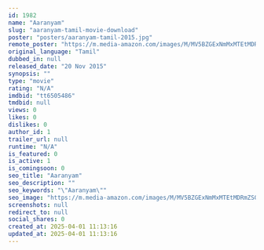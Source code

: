 ```yaml
---
id: 1982
name: "Aaranyam"
slug: "aaranyam-tamil-movie-download"
poster: "posters/aaranyam-tamil-2015.jpg"
remote_poster: "https://m.media-amazon.com/images/M/MV5BZGExNmMxMTEtMDRmZS00NjhkLTk5MmItMjA4MDVhNTM1Mzg0L2ltYWdlXkEyXkFqcGdeQXVyNjM2MjA4OTU@._V1_SX300.jpg"
original_language: "Tamil"
dubbed_in: null
released_date: "20 Nov 2015"
synopsis: ""
type: "movie"
rating: "N/A"
imdbid: "tt6505486"
tmdbid: null
views: 0
likes: 0
dislikes: 0
author_id: 1
trailer_url: null
runtime: "N/A"
is_featured: 0
is_active: 1
is_comingsoon: 0
seo_title: "Aaranyam"
seo_description: ""
seo_keywords: "\"Aaranyam\""
seo_image: "https://m.media-amazon.com/images/M/MV5BZGExNmMxMTEtMDRmZS00NjhkLTk5MmItMjA4MDVhNTM1Mzg0L2ltYWdlXkEyXkFqcGdeQXVyNjM2MjA4OTU@._V1_SX300.jpg"
screenshots: null
redirect_to: null
social_shares: 0
created_at: 2025-04-01 11:13:16
updated_at: 2025-04-01 11:13:16
---
```


